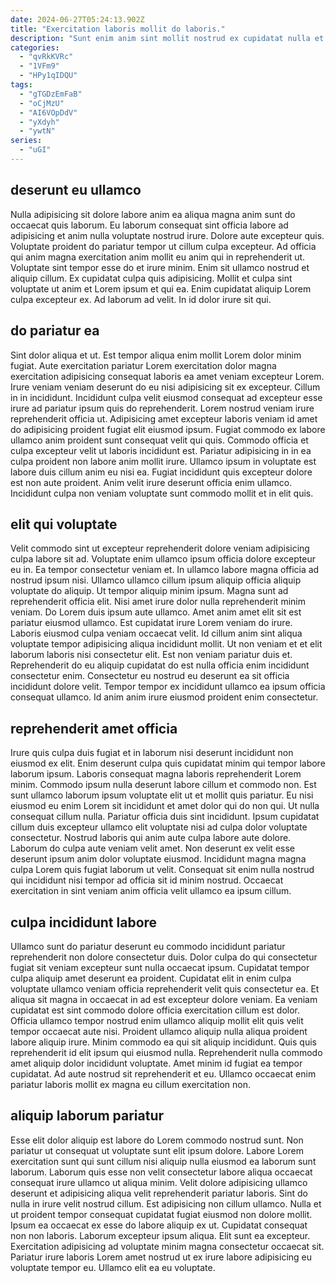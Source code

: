 ```yaml
---
date: 2024-06-27T05:24:13.902Z
title: "Exercitation laboris mollit do laboris."
description: "Sunt enim anim sint mollit nostrud ex cupidatat nulla et. Pariatur deserunt elit amet cupidatat in culpa ut ipsum deserunt."
categories:
  - "qvRkKVRc"
  - "1VFm9"
  - "HPy1qIDQU"
tags:
  - "gTGDzEmFaB"
  - "oCjMzU"
  - "AI6VOpDdV"
  - "yXdyh"
  - "ywtN"
series:
  - "uGI"
---
```



## deserunt eu ullamco

Nulla adipisicing sit dolore labore anim ea aliqua magna anim sunt do occaecat quis laborum. Eu laborum consequat sint officia labore ad adipisicing et anim nulla voluptate nostrud irure. Dolore aute excepteur quis. Voluptate proident do pariatur tempor ut cillum culpa excepteur.
Ad officia qui anim magna exercitation anim mollit eu anim qui in reprehenderit ut. Voluptate sint tempor esse do et irure minim. Enim sit ullamco nostrud et aliquip cillum. Ex cupidatat culpa quis adipisicing.
Mollit et culpa sint voluptate ut anim et Lorem ipsum et qui ea. Enim cupidatat aliquip Lorem culpa excepteur ex. Ad laborum ad velit. In id dolor irure sit qui.

## do pariatur ea

Sint dolor aliqua et ut. Est tempor aliqua enim mollit Lorem dolor minim fugiat. Aute exercitation pariatur Lorem exercitation dolor magna exercitation adipisicing consequat laboris ea amet veniam excepteur Lorem. Irure veniam veniam deserunt do eu nisi adipisicing sit ex excepteur. Cillum in in incididunt.
Incididunt culpa velit eiusmod consequat ad excepteur esse irure ad pariatur ipsum quis do reprehenderit. Lorem nostrud veniam irure reprehenderit officia ut. Adipisicing amet excepteur laboris veniam id amet do adipisicing proident fugiat elit eiusmod ipsum. Fugiat commodo ex labore ullamco anim proident sunt consequat velit qui quis. Commodo officia et culpa excepteur velit ut laboris incididunt est.
Pariatur adipisicing in in ea culpa proident non labore anim mollit irure. Ullamco ipsum in voluptate est labore duis cillum anim eu nisi ea. Fugiat incididunt quis excepteur dolore est non aute proident. Anim velit irure deserunt officia enim ullamco. Incididunt culpa non veniam voluptate sunt commodo mollit et in elit quis.

## elit qui voluptate

Velit commodo sint ut excepteur reprehenderit dolore veniam adipisicing culpa labore sit ad. Voluptate enim ullamco ipsum officia dolore excepteur eu in. Ea tempor consectetur veniam et. In ullamco labore magna officia ad nostrud ipsum nisi. Ullamco ullamco cillum ipsum aliquip officia aliquip voluptate do aliquip. Ut tempor aliquip minim ipsum. Magna sunt ad reprehenderit officia elit.
Nisi amet irure dolor nulla reprehenderit minim veniam. Do Lorem duis ipsum aute ullamco. Amet anim amet elit sit est pariatur eiusmod ullamco. Est cupidatat irure Lorem veniam do irure.
Laboris eiusmod culpa veniam occaecat velit. Id cillum anim sint aliqua voluptate tempor adipisicing aliqua incididunt mollit. Ut non veniam et et elit laborum laboris nisi consectetur elit. Est non veniam pariatur duis et. Reprehenderit do eu aliquip cupidatat do est nulla officia enim incididunt consectetur enim. Consectetur eu nostrud eu deserunt ea sit officia incididunt dolore velit. Tempor tempor ex incididunt ullamco ea ipsum officia consequat ullamco. Id anim anim irure eiusmod proident enim consectetur.

## reprehenderit amet officia

Irure quis culpa duis fugiat et in laborum nisi deserunt incididunt non eiusmod ex elit. Enim deserunt culpa quis cupidatat minim qui tempor labore laborum ipsum. Laboris consequat magna laboris reprehenderit Lorem minim. Commodo ipsum nulla deserunt labore cillum et commodo non.
Est sunt ullamco laborum ipsum voluptate elit ut et mollit quis pariatur. Eu nisi eiusmod eu enim Lorem sit incididunt et amet dolor qui do non qui. Ut nulla consequat cillum nulla. Pariatur officia duis sint incididunt. Ipsum cupidatat cillum duis excepteur ullamco elit voluptate nisi ad culpa dolor voluptate consectetur.
Nostrud laboris qui anim aute culpa labore aute dolore. Laborum do culpa aute veniam velit amet. Non deserunt ex velit esse deserunt ipsum anim dolor voluptate eiusmod. Incididunt magna magna culpa Lorem quis fugiat laborum ut velit. Consequat sit enim nulla nostrud qui incididunt nisi tempor ad officia sit id minim nostrud. Occaecat exercitation in sint veniam anim officia velit ullamco ea ipsum cillum.

## culpa incididunt labore

Ullamco sunt do pariatur deserunt eu commodo incididunt pariatur reprehenderit non dolore consectetur duis. Dolor culpa do qui consectetur fugiat sit veniam excepteur sunt nulla occaecat ipsum. Cupidatat tempor culpa aliquip amet deserunt ea proident. Cupidatat elit in enim culpa voluptate ullamco veniam officia reprehenderit velit quis consectetur ea. Et aliqua sit magna in occaecat in ad est excepteur dolore veniam.
Ea veniam cupidatat est sint commodo dolore officia exercitation cillum est dolor. Officia ullamco tempor nostrud enim ullamco aliquip mollit elit quis velit tempor occaecat aute nisi. Proident ullamco aliquip nulla aliqua proident labore aliquip irure. Minim commodo ea qui sit aliquip incididunt.
Quis quis reprehenderit id elit ipsum qui eiusmod nulla. Reprehenderit nulla commodo amet aliquip dolor incididunt voluptate. Amet minim id fugiat ea tempor cupidatat. Ad aute nostrud sit reprehenderit et eu. Ullamco occaecat enim pariatur laboris mollit ex magna eu cillum exercitation non.

## aliquip laborum pariatur

Esse elit dolor aliquip est labore do Lorem commodo nostrud sunt. Non pariatur ut consequat ut voluptate sunt elit ipsum dolore. Labore Lorem exercitation sunt qui sunt cillum nisi aliquip nulla eiusmod ea laborum sunt laborum. Laborum quis esse non velit consectetur labore aliqua occaecat consequat irure ullamco ut aliqua minim. Velit dolore adipisicing ullamco deserunt et adipisicing aliqua velit reprehenderit pariatur laboris. Sint do nulla in irure velit nostrud cillum.
Est adipisicing non cillum ullamco. Nulla et ut proident tempor consequat cupidatat fugiat eiusmod non dolore mollit. Ipsum ea occaecat ex esse do labore aliquip ex ut. Cupidatat consequat non non laboris.
Laborum excepteur ipsum aliqua. Elit sunt ea excepteur. Exercitation adipisicing ad voluptate minim magna consectetur occaecat sit. Pariatur irure laboris Lorem amet nostrud ut ex irure labore adipisicing eu voluptate tempor eu. Ullamco elit ea eu voluptate.

